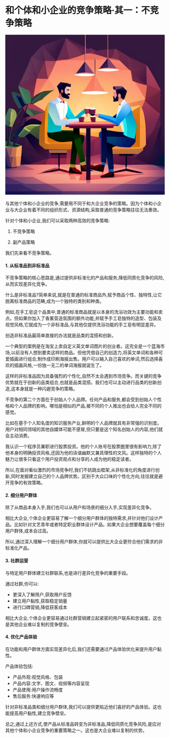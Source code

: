 # 和个体和小企业的竞争策略·其一：不竞争策略

![](../images/20230804112535.png)

与其他个体和小企业的竞争,需要用不同于和大企业竞争的策略。因为个体和小企业与大企业有着不同的组织形式、资源结构,采取普通的竞争策略往往无法奏效。

针对个体和小企业,我们可以采取两种高效的竞争策略:

1. 不竞争策略

2. 副产品策略

我们先来看不竞争策略。

#### 1. 从标准品到非标准品

不竞争策略的核心思路是,通过提供非标准化的产品和服务,降低同质化竞争的风险,从而实现差异化竞争。 

什么是非标准品?简单来说,就是在普通的标准商品外,赋予商品个性、独特性,让它脱离标准商品的范畴,成为一个独特的类别和种类。

例如,在手工皂这个品类中,普通的标准商品就是以本身的洗浴功效为主要功能和卖点。但如果你加入了香薰营造氛围的额外功能,并赋予手工皂独特的造型、包装及视觉风格,它就成为一个非标准品,与其他仅提供洗浴功能的手工皂有明显差异。

创造非标准品最简单直接的办法就是品类的混搭和创新。

一个典型的案例是在淘宝上卖自定义英文单词图片的创业者。这完全是一个蓝海市场,以前没有人想到要卖这样的商品。但他凭借自己的创造力,将英文单词和各种可爱插画进行组合,制作成印刷海报出售。用户可以输入自己喜欢的单词,然后选择喜欢的插画风格,一份独一无二的单词海报就诞生了。

这样的非标准品因为具备强烈的个性化,自然不太会遇到市场竞争。而关键的竞争优势就在于创新的品类组合,也就是品类混搭。我们也可以主动进行品类的创新创造,这本身就是一种闪避竞争的策略。

不竞争的第二个方面在于创始人个人品牌。任何产品和服务,都会受到创始人个性格和个人品牌的影响。哪怕是相似的产品,被不同的个人推出也会给人完全不同的感觉。

比如在基于个人知名度的知识服务产业,鲜明的个人品牌就具有非常强的识别度。用户对相同领域的其他自媒体可能不感冒,但只要是这个知名创始人的内容,他们就会主动消费。

我认识一个程序员兼职进行股票投资。他的个人账号在股票圈里很有影响力,除了他本身的明确投资风格,还因为他的诙谐幽默又兼具理性的文风。这样独特的个人魅力让很多只看这个用户投资观点和分享的人成为他的稳定读者。

所以,在面对看似激烈的市场竞争时,我们不妨跳出框架,从非标准化的角度进行创新,同时发掘建立自己的个人品牌优势。区别于大众口味的个性化方向,往往就是避开竞争的有效策略。


#### 2. 细分用户群体

除了从商品本身入手,我们也可以从用户和场景的细分入手,实现差异化竞争。

相比大企业,个体企业更容易了解一个细分用户群体的独特需求,并针对他们设计产品。比如针对文艺青年或者特定职业群体设计产品。如果大企业想要覆盖每个细分用户群体,成本会过高。

所以,通过深入理解一个细分用户群体,你就可以提供比大企业更符合他们需求的非标准化产品。

#### 3. 社群运营

与特定用户群体建立社群联系,也是进行差异化竞争的重要手段。

通过社群,你可以:

- 更深入了解用户,获取用户反馈
- 建立用户黏性,获取稳定销量
- 进行口碑营销,降低获客成本

相比大企业,个体企业更容易通过社群营销建立起紧密的用户联系和忠诚度。这也是其他企业难以复制的竞争壁垒。

#### 4. 优化产品体验

在功能和用户群体方面实现差异化后,我们还需要通过产品体验优化来提升用户黏性。

产品体验包括:

- 产品外观:视觉风格、包装
- 产品内容:文字、图文、视频等内容呈现
- 产品使用:用户操作流畅度
- 售后服务:快速响应等

针对非标准品类和细分用户群体,我们可以提供更贴近他们喜好的产品体验。这也能提高用户黏性,建立竞争壁垒。

总之,通过上述方式,使产品从标准品转变为非标准品,降低同质化竞争风险,是应对其他个体和小企业竞争的重要策略之一。这也是大企业难以复制的优势。

